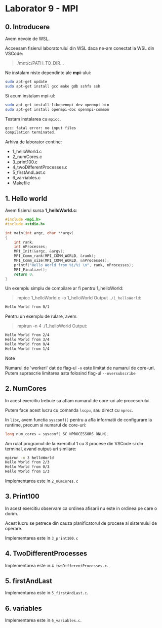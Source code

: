 # Laborator 9 - MPI

## 0. Introducere

Avem nevoie de WSL.

Acceesam fisierul laboratorului din WSL daca ne-am conectat la WSL din VSCode:

> /mnt/c/PATH_TO_DIR...

Ne instalam niste dependinte ale **mpi**-ului:

```sh
sudo apt-get update
sudo apt-get install gcc make gdb sshfs ssh
```

Si acum instalam mpi-ul:

```sh
sudo apt-get install libopenmpi-dev openmpi-bin
sudo apt-get install openmpi-doc openmpi-common
```

Testam instalarea cu `mpicc`.

```sh
gcc: fatal error: no input files
compilation terminated.
```

Arhiva de laborator contine:

- 1_helloWorld.c
- 2_numCores.c
- 3_print100.c
- 4_twoDifferentProcesses.c
- 5_firstAndLast.c
- 6_varriables.c
- Makefile

## 1. Hello world

Avem fisierul sursa **1_helloWorld.c**:

```c
#include <mpi.h>
#include <stdio.h>

int main(int argc, char **argv)
{
	int rank;
	int nProcesses;
	MPI_Init(&argc, &argv);
	MPI_Comm_rank(MPI_COMM_WORLD, &rank);
	MPI_Comm_size(MPI_COMM_WORLD, &nProcesses);
	printf("Hello World from %i/%i \n", rank, nProcesses);
	MPI_Finalize();
	return 0;
}
```

Un exemplu simplu de compilare ar fi pentru 1_helloWorld:

> mpicc 1_helloWorld.c -o 1_helloWorld
> Output `./1_helloWorld`:

```sh
Hello World from 0/1
```

Pentru un exemplu de rulare, avem:

> mpirun -n 4 ./1_helloWorld
> Output:

```sh
Hello World from 2/4
Hello World from 3/4
Hello World from 0/4
Hello World from 1/4
```

> [!NOTE]
> Numarul de 'workeri' dat de flag-ul `-n` este limitat de numarul de core-uri. Putem suprascrie limitarea asta folosind flag-ul `--oversubscribe`

## 2. NumCores

In acest exercitiu trebuie sa aflam numarul de core-uri ale procesorului.

Putem face acest lucru cu comanda `lscpu`, sau direct cu `nproc`.

In `libc`, avem functia `sysconf()` pentru a afla informatii de configurare la runtime, precum si numarul de core-uri:

```C
long num_cores = sysconf(_SC_NPROCESSORS_ONLN);
```

Am rulat programul de la exercitiul 1 cu 3 procese din VSCode si din terminal, avand output-uri similare:

```sh
mpirun -n 3 helloWorld
Hello World from 2/3
Hello World from 0/3
Hello World from 1/3
```

Implementarea este in `2_numCores.c`

## 3. Print100

In acest exercitiu observam ca ordinea afisarii nu este in ordinea pe care o dorim.

Acest lucru se petrece din cauza planificatorul de procese al sistemului de operare.

Implementarea este in `3_print100.c`

## 4. TwoDifferentProcesses

Implementarea este in `4_twoDifferentProcesses.c`.

## 5. firstAndLast

Implementarea este in `5_firstAndLast.c`.

## 6. variables

Implementarea este in `6_variables.c`.
